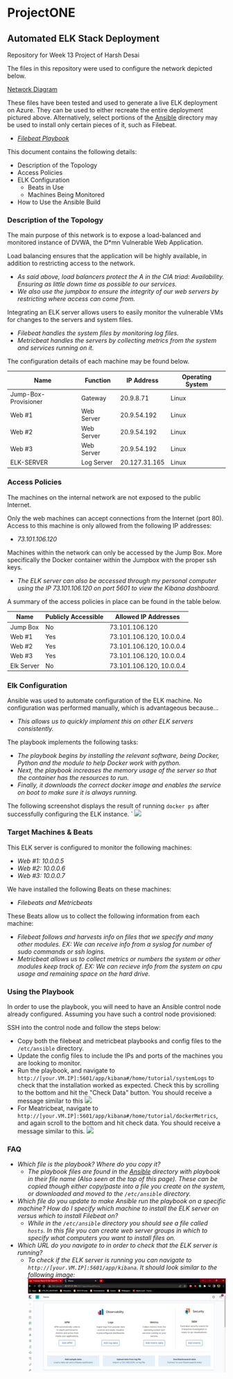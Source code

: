 # ProjectONE
## Automated ELK Stack Deployment
Repository for Week 13 Project of Harsh Desai

The files in this repository were used to configure the network depicted below.

[Network Diagram](Diagrams/ELK_STACK_DIAGRAM.jpg)

These files have been tested and used to generate a live ELK deployment on Azure. They can be used to either recreate the entire deployment pictured above. Alternatively, select portions of the [Ansible](Ansible) directory may be used to install only certain pieces of it, such as Filebeat.

  - _[Filebeat Playbook](Ansible/filebeat-playbook.yml)_

This document contains the following details:
- Description of the Topology
- Access Policies
- ELK Configuration
  - Beats in Use
  - Machines Being Monitored
- How to Use the Ansible Build


### Description of the Topology

The main purpose of this network is to expose a load-balanced and monitored instance of DVWA, the D*mn Vulnerable Web Application.

Load balancing ensures that the application will be highly available, in addition to restricting access to the network.
- _As said above, load balancers protect the A in the CIA triad: Availability. Ensuring as little down time as possible to our services._ 
- _We also use the jumpbox to ensure the integrity of our web servers by restricting where access can come from._

Integrating an ELK server allows users to easily monitor the vulnerable VMs for changes to the servers and system files.
- _Filebeat handles the system files by monitoring log files._
- _Metricbeat handles the servers by collecting metrics from the system and services running on it._

The configuration details of each machine may be found below.

| Name                 | Function     | IP Address    | Operating System |
|----------------------|--------------|---------------|------------------|
| Jump-Box-Provisioner | Gateway      | 20.9.8.71     | Linux            |
| Web #1               | Web Server   | 20.9.54.192   | Linux            |
| Web #2               | Web Server   | 20.9.54.192   | Linux            |
| Web #3               | Web Server   | 20.9.54.192   | Linux            |
| ELK-SERVER           | Log Server   | 20.127.31.165 | Linux            |

### Access Policies

The machines on the internal network are not exposed to the public Internet. 

Only the web machines can accept connections from the Internet (port 80). Access to this machine is only allowed from the following IP addresses:
- _73.101.106.120_

Machines within the network can only be accessed by the Jump Box. More specifically the Docker container within the Jumpbox with the proper ssh keys.
- _The ELK server can also be accessed through my personal computer using the IP 73.101.106.120 on port 5601 to view the Kibana dashboard._

A summary of the access policies in place can be found in the table below.

| Name       | Publicly Accessible | Allowed IP Addresses  |
|------------|---------------------|-----------------------|
| Jump Box   | No                  | 73.101.106.120           |
| Web #1     | Yes                 | 73.101.106.120, 10.0.0.4 |
| Web #2     | Yes                 | 73.101.106.120, 10.0.0.4 |
| Web #3     | Yes                 | 73.101.106.120, 10.0.0.4 |
| Elk Server | No                  | 73.101.106.120, 10.0.0.4 |

### Elk Configuration

Ansible was used to automate configuration of the ELK machine. No configuration was performed manually, which is advantageous because...
- _This allows us to quickly implament this on other ELK servers consistently._

The playbook implements the following tasks:
- _The playbook begins by installing the relevant software, being Docker, Python and the module to help Docker work with python._
- _Next, the playbook increases the memory usage of the server so that the container has the resources to run._
- _Finally, it downloads the correct docker image and enables the service on boot to make sure it is always running._

The following screenshot displays the result of running `docker ps` after successfully configuring the ELK instance.
`
![](Images/DockerPS.png)

### Target Machines & Beats
This ELK server is configured to monitor the following machines:
- _Web #1: 10.0.0.5_
- _Web #2: 10.0.0.6_
- _Web #3: 10.0.0.7_

We have installed the following Beats on these machines:
- _Filebeats and Metricbeats_

These Beats allow us to collect the following information from each machine:
- _Filebeat follows and harvests info on files that we specify and many other modules. EX: We can receive info from a syslog for number of sudo commands or ssh logins._
- _Metricbeat allows us to collect metrics or numbers the system or other modules keep track of. EX: We can recieve info from the system on cpu usage and remaining space on the hard drive._

### Using the Playbook
In order to use the playbook, you will need to have an Ansible control node already configured. Assuming you have such a control node provisioned: 

SSH into the control node and follow the steps below:
- Copy both the filebeat and metricbeat playbooks and config files to the `/etc/ansible` directory.
- Update the config files to include the IPs and ports of the machines you are looking to monitor.
- Run the playbook, and navigate to `http://[your.VM.IP]:5601/app/kibana#/home/tutorial/systemLogs` to check that the installation worked as expected. Check this by scrolling to the bottom and hit the "Check Data" button. You should receive a message similar to this
![](Images/FileBeat.PNG)
- For Meatricbeat, navigate to `http://[your.VM.IP]:5601/app/kibana#/home/tutorial/dockerMetrics`, and again scroll to the bottom and hit check data. You should receive a message similar to this.
![](Images/MetricBeat.PNG)

### FAQ
- _Which file is the playbook? Where do you copy it?_
  - _The playbook files are found in the [Ansible](Ansible) directory with playbook in their file name (Also seen at the top of this page). These can be copied though either copy/paste into a file you create on the system, or downloaded and moved to the `/etc/ansible` directory._
- _Which file do you update to make Ansible run the playbook on a specific machine? How do I specify which machine to install the ELK server on versus which to install Filebeat on?_
  - _While in the `/etc/ansible` directory you should see a file called `hosts`. In this file you can create web server groups in which to specify what computers you want to install files on._
- _Which URL do you navigate to in order to check that the ELK server is running?_
  - _To check if the ELK server is running you can navigate to `http://[your.VM.IP]:5601/app/kibana`. It should look similar to the following image:_
![](Images/Kibana_Setup.jpg)
